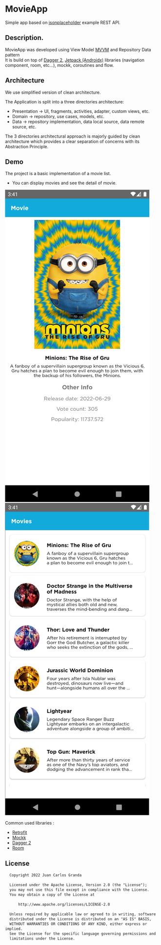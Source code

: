 MovieApp
========
Simple app based on [jsonplaceholder](https://www.themoviedb.org/documentation/api) example REST API.

Description.
-----
MovieApp was developed using View Model [MVVM](https://developer.android.com/topic/libraries/architecture/index.html) and Repository Data pattern  
It is build on top of [Dagger 2](https://github.com/google/dagger), [Jetpack (Androidx)](https://developer.android.com/jetpack/) libraries (navigation component, room, etc...), mockk, coroutines and flow.

Architecture
-----
We use simplified version of clean architecture.

The Application is split into a three directories architecture:
- Presentation -> UI, fragments, activities, adapter, custom views, etc.
- Domain -> repository, use cases, models, etc.
- Data -> repository implementation, data local source, data remote source, etc.

The 3 directories architectural approach is majorly guided by clean architecture which provides
a clear separation of concerns with its Abstraction Principle.

Demo
-----
The project is a basic implementation of a movie list. 
  - You can display movies and see the detail of movie. 

![main](images/image-1.png)
![detail](images/image-2.png)

Common used libraries :
- [Retrofit](https://github.com/square/retrofit)
- [Mockk](https://mockk.io/)
- [Dagger 2](https://dagger.dev/)
- [Room](https://developer.android.com/training/data-storage/room)

License
-----
 ```
   Copyright 2022 Juan Carlos Granda
   
   Licensed under the Apache License, Version 2.0 (the "License");
   you may not use this file except in compliance with the License.
   You may obtain a copy of the License at

       http://www.apache.org/licenses/LICENSE-2.0

   Unless required by applicable law or agreed to in writing, software
   distributed under the License is distributed on an "AS IS" BASIS,
   WITHOUT WARRANTIES OR CONDITIONS OF ANY KIND, either express or implied.
   See the License for the specific language governing permissions and
   limitations under the License.
 ```
